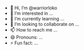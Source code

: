 - 👋 Hi, I’m @warriorloko
- 👀 I’m interested in ...
- 🌱 I’m currently learning ...
- 💞️ I’m looking to collaborate on ...
- 📫 How to reach me ...
- 😄 Pronouns: ...
- ⚡ Fun fact: ...

<!---
warriorloko/warriorloko is a ✨ special ✨ repository because its `README.md` (this file) appears on your GitHub profile.
You can click the Preview link to take a look at your changes.
--->

